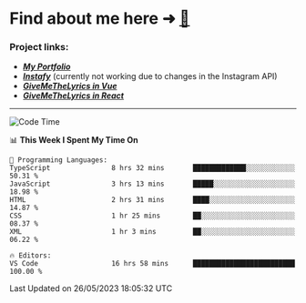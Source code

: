 # Find about me here ➜ [🧑](https://pauabella.dev)

### Project links:
- ***[My Portfolio](https://pauabella.dev)***
- ***[Instafy](https://instafy.me)*** (currently not working due to changes in the Instagram API)
- ***[GiveMeTheLyrics in Vue](https://lyrics.pauabella.dev)***
- ***[GiveMeTheLyrics in React](https://pauabella.dev/GiveMeTheLyrics)***

---
<!--START_SECTION:waka-->
![Code Time](http://img.shields.io/badge/Code%20Time-2%2C172%20hrs%2050%20mins-blue)

📊 **This Week I Spent My Time On** 

```text
💬 Programming Languages: 
TypeScript               8 hrs 32 mins       █████████████░░░░░░░░░░░░   50.31 % 
JavaScript               3 hrs 13 mins       █████░░░░░░░░░░░░░░░░░░░░   18.98 % 
HTML                     2 hrs 31 mins       ████░░░░░░░░░░░░░░░░░░░░░   14.87 % 
CSS                      1 hr 25 mins        ██░░░░░░░░░░░░░░░░░░░░░░░   08.37 % 
XML                      1 hr 3 mins         ██░░░░░░░░░░░░░░░░░░░░░░░   06.22 % 

🔥 Editors: 
VS Code                  16 hrs 58 mins      █████████████████████████   100.00 % 
```


 Last Updated on 26/05/2023 18:05:32 UTC
<!--END_SECTION:waka-->
